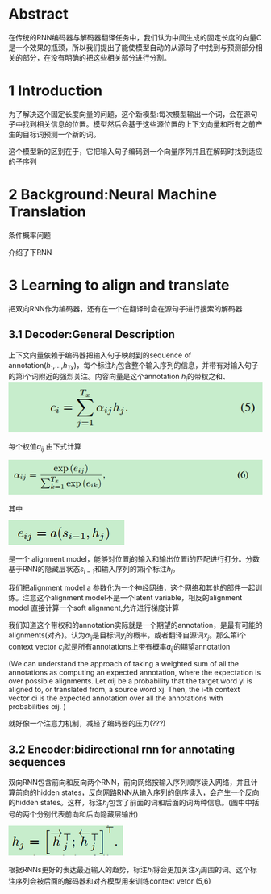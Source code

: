 # Abstract

在传统的RNN编码器与解码器翻译任务中，我们认为中间生成的固定长度的向量C是一个效果的瓶颈，所以我们提出了能使模型自动的从源句子中找到与预测部分相关的部分，在没有明确的把这些相关部分进行分割。

# 1 Introduction

为了解决这个固定长度向量的问题，这个新模型:每次模型输出一个词，会在源句子中找到相关信息的位置。模型然后会基于这些源位置的上下文向量和所有之前产生的目标词预测一个新的词。

这个模型新的区别在于，它把输入句子编码到一个向量序列并且在解码时找到适应的子序列

# 2 Background:Neural Machine Translation

条件概率问题

介绍了下RNN

# 3 Learning to align and translate

把双向RNN作为编码器，还有在一个在翻译时会在源句子进行搜索的解码器

## 3.1 Decoder:General Description

上下文向量依赖于编码器把输入句子映射到的sequence of annotation($h_1$,...,$h_{Tx}$)，每个标注$h_i$包含整个输入序列的信息，并带有对输入句子的第i个词附近的强烈关注。内容向量是这个annotation $h_i$的带权之和、![tu](../photo/attention2014/1.png)

每个权值$a_{ij}$ 由下式计算

![tu](../photo/attention2014/2.png)

其中

![tu](../photo/attention2014/3.png)

是一个 alignment model，能够对位置j的输入和输出位置i的匹配进行打分。分数基于RNN的隐藏层状态$s_{i-1}$和输入序列的第j个标注$h_j$。

我们把alignment model a 参数化为一个神经网络，这个网络和其他的部件一起训练。注意这个alignment model不是一个latent variable，相反的alignment model 直接计算一个soft alignment,允许进行梯度计算

我们知道这个带权和的annotation实际就是一个期望的annotation，是最有可能的alignments(对齐)。认为$a_{ij}$是目标词$y_i$的概率，或者翻译自源词$x_j$。那么第i个context vector $c_i$就是所有annotations上带有概率$a_{ij}$的期望annotation

(We can understand the approach of taking a weighted sum of all the annotations as computing an
expected annotation, where the expectation is over possible alignments. Let αij be a probability that
the target word yi is aligned to, or translated from, a source word xj. Then, the i-th context vector
ci is the expected annotation over all the annotations with probabilities αij. )

就好像一个注意力机制，减轻了编码器的压力(???)

## 3.2 Encoder:bidirectional rnn for annotating sequences

双向RNN包含前向和反向两个RNN，前向网络按输入序列顺序读入网络，并且计算前向的hidden states，反向网路RNN从输入序列的倒序读入，会产生一个反向的hidden states。这样，标注$h_j$包含了前面的词和后面的词两种信息。(图中中括号的两个分别代表前向和后向隐藏层输出)

![tu](../photo/attention2014/4.png)

根据RNNs更好的表达最近输入的趋势，标注$h_j$将会更加关注$x_j$周围的词。这个标注序列会被后面的解码器和对齐模型用来训练context vetor (5,6)



